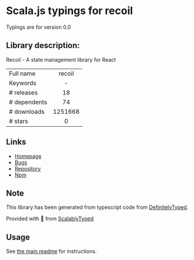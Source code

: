 
# Scala.js typings for recoil

Typings are for version 0.0

## Library description:
Recoil - A state management library for React

|                    |                 |
| ------------------ | :-------------: |
| Full name          | recoil |
| Keywords           | - |
| # releases         | 18 |
| # dependents       | 74 |
| # downloads        | 1251668 |
| # stars            | 0 |

## Links
- [Homepage](https://github.com/facebookexperimental/recoil#readme)
- [Bugs](https://github.com/facebookexperimental/recoil/issues)
- [Repository](https://github.com/facebookexperimental/recoil)
- [Npm](https://www.npmjs.com/package/recoil)
    


## Note
This library has been generated from typescript code from [DefinitelyTyped](https://definitelytyped.org).

Provided with :purple_heart: from [ScalablyTyped](https://github.com/oyvindberg/ScalablyTyped)

## Usage
See [the main readme](../../readme.md) for instructions.


